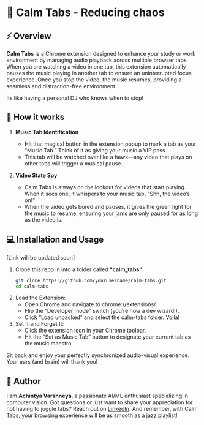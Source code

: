 # 🍃 Calm Tabs - Reducing chaos

## ⚡ Overview
**Calm Tabs** is a Chrome extension designed to enhance your study or work environment by managing audio playback across multiple browser tabs. When you are watching a video in one tab, this extension automatically pauses the music playing in another tab to ensure an uninterrupted focus experience. Once you stop the video, the music resumes, providing a seamless and distraction-free environment.

Its like having a personal DJ who knows when to stop!


## 🧠 How it works

1. **Music Tab Identification**

   - Hit that magical button in the extension popup to mark a tab as your “Music Tab.” Think of it as giving your music a VIP pass.
   - This tab will be watched over like a hawk—any video that plays on other tabs will trigger a musical pause.

2. **Video State Spy**

   - Calm Tabs is always on the lookout for videos that start playing. When it sees one, it whispers to your music tab, “Shh, the video’s on!”
   - When the video gets bored and pauses, it gives the green light for the music to resume, ensuring your jams are only paused for as long as the video is.

## 💻 Installation and Usage

[Link will be updated soon]

1. Clone this repo in into a folder called **"calm_tabs"**.
   ```bash
   git clone https://github.com/yourusername/calm-tabs.git
   cd calm-tabs
   ```
2. Load the Extension:
   - Open Chrome and navigate to chrome://extensions/.
   - Flip the “Developer mode” switch (you’re now a dev wizard!).
   - Click “Load unpacked” and select the calm-tabs folder. Voilà!
3. Set It and Forget It:
   - Click the extension icon in your Chrome toolbar.
   - Hit the “Set as Music Tab” button to designate your current tab as the music maestro.
   
Sit back and enjoy your perfectly synchronized audio-visual experience. Your ears (and brain) will thank you!


## 📝 Author

I am **Achintya Varshneya**, a passionate AI/ML enthusiast specializing in computer vision. Got questions or just want to share your appreciation for not having to juggle tabs? Reach out on [LinkedIn](https://www.linkedin.com/in/achintya-varshneya-396296247/). And remember, with Calm Tabs, your browsing experience will be as smooth as a jazz playlist!